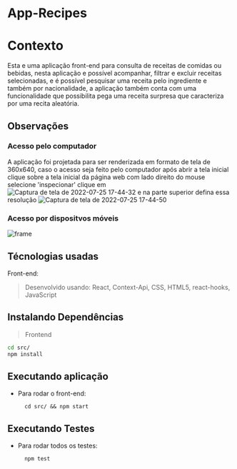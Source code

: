 # App-Recipes

# Contexto
Esta e uma aplicação front-end para consulta de receitas de comidas ou bebidas, nesta aplicação e possível acompanhar, filtrar e excluir receitas selecionadas, e é possível pesquisar uma receita pelo ingrediente  e também por nacionalidade, a aplicação também conta com uma funcionalidade que possibilita pega uma receita surpresa que caracteriza por uma recita aleatória.

## Observações
### Acesso pelo computador
A aplicação foi projetada para ser renderizada em formato de tela de 360x640, caso o acesso seja feito pelo computador  após abrir a tela inicial clique sobre a tela inicial da página web com lado direito do mouse selecione 'inspecionar' clique em ![Captura de tela de 2022-07-25 17-44-32](https://user-images.githubusercontent.com/48891073/180871682-7259603c-ea17-4b37-85d7-1eec72945c20.png) e na parte superior defina essa resolução 
![Captura de tela de 2022-07-25 17-44-50](https://user-images.githubusercontent.com/48891073/180871891-501b608c-716a-4b3a-bf60-47b707121859.png)

### Acesso por dispositvos móveis
![frame](https://user-images.githubusercontent.com/48891073/180872721-637e7442-a7dc-4929-a910-b71084d3e2e9.png)

## Técnologias usadas

Front-end:
> Desenvolvido usando: React, Context-Api, CSS, HTML5, react-hooks, JavaScript

## Instalando Dependências

> Frontend
```bash
cd src/
npm install
``` 
## Executando aplicação


* Para rodar o front-end:

  ```
    cd src/ && npm start
  ```

## Executando Testes

* Para rodar todos os testes:

  ```
    npm test
